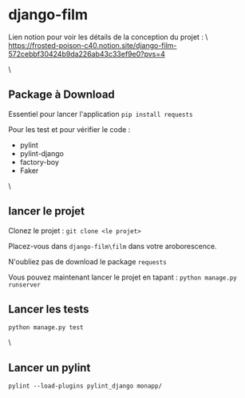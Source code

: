 # django-film
Lien notion pour voir les détails de la conception du projet :
\ 
https://frosted-poison-c40.notion.site/django-film-572cebbf30424b9da226ab43c33ef9e0?pvs=4

\

## Package à Download

Essentiel pour lancer l'application
`pip install requests`

Pour les test et pour vérifier le code : 
- pylint
- pylint-django
- factory-boy
- Faker
  
\

## lancer le projet 

Clonez le projet :
`git clone <le projet>`

Placez-vous dans `django-film\film` dans votre aroborescence. 

N'oubliez pas de download le package `requests`

Vous pouvez maintenant lancer le projet en tapant : 
`python manage.py runserver`

## Lancer les tests 

`python manage.py test`

\

## Lancer un pylint 

`pylint --load-plugins pylint_django monapp/` 
